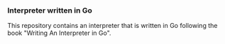 ### Interpreter written in Go

This repository contains an interpreter that is written in Go following the book
"Writing An Interpreter in Go".